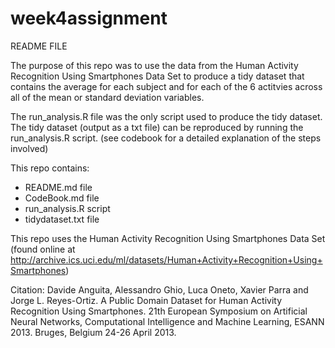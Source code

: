 # week4assignment
README FILE

The purpose of this repo was to use the data from the Human Activity Recognition Using Smartphones Data Set to produce a tidy dataset that contains the average for each subject and for each of the 6 actitvies across all of the mean or standard deviation variables. 

The run_analysis.R file was the only script used to produce the tidy dataset. The tidy dataset (output as a txt file) can be reproduced by running the run_analysis.R script. (see codebook for a detailed explanation of the steps involved)

This repo contains:
- README.md file
- CodeBook.md file
- run_analysis.R script
- tidydataset.txt file


This repo uses the Human Activity Recognition Using Smartphones Data Set (found online at http://archive.ics.uci.edu/ml/datasets/Human+Activity+Recognition+Using+Smartphones)

Citation:
Davide Anguita, Alessandro Ghio, Luca Oneto, Xavier Parra and Jorge L. Reyes-Ortiz. A Public Domain Dataset for Human Activity Recognition Using Smartphones. 21th European Symposium on Artificial Neural Networks, Computational Intelligence and Machine Learning, ESANN 2013. Bruges, Belgium 24-26 April 2013.
